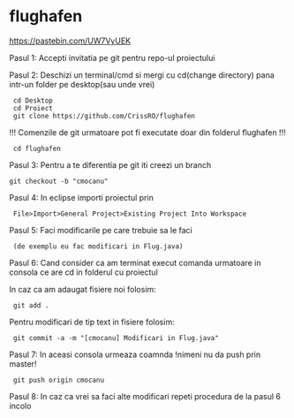 # flughafen

https://pastebin.com/UW7VyUEK

Pasul 1: Accepti invitatia pe git pentru repo-ul proiectului

Pasul 2: Deschizi un terminal/cmd si mergi cu cd(change directory)
	 pana intr-un folder pe desktop(sau unde vrei)  

	 cd Desktop
	 cd Proiect
	 git clone https://github.com/CrissRO/flughafen

!!! Comenzile de git urmatoare pot fi executate doar din folderul flughafen !!!

	 cd flughafen 

Pasul 3: Pentru a te diferentia pe git iti creezi un branch
	
	git checkout -b "cmocanu"

Pasul 4: In eclipse importi proiectul prin 

	 File>Import>General Project>Existing Project Into Workspace  
	 
Pasul 5: Faci modificarile pe care trebuie sa le faci

	 (de exemplu eu fac modificari in Flug.java)

Pasul 6: Cand consider ca am terminat execut comanda urmatoare in consola
	 ce are cd in folderul cu proiectul
	
In caz ca am adaugat fisiere noi folosim:

	 git add . 

Pentru modificari de tip text in fisiere folosim:

	 git commit -a -m "[cmocanu] Modificari in Flug.java"

Pasul 7: In aceasi consola urmeaza coamnda
	 !nimeni nu da push prin master!

	 git push origin cmocanu

Pasul 8: In caz ca vrei sa faci alte modificari repeti procedura 
	 de la pasul 6 incolo  
